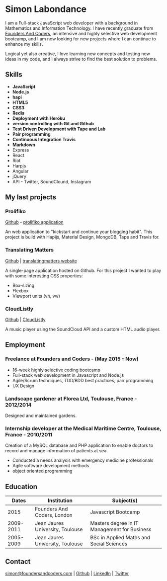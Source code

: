# Simon Labondance

I am a Full-stack JavaScript web developer with a background in Mathematics and Information Technology. I have recently graduate from [Founders And Coders](http://www.foundersandcoders.com/), an intensive and highly selective web development bootcamp, and I am now looking for new projects where I can continue to enhance my skills.

Logical yet also creative, I love learning new concepts and testing new ideas in my code, and I always strive to find the best solution to problems.

## Skills

- **JavaScript**
- **Node.js**
- **hapi**
- **HTML5**
- **CSS3**
- **Redis**
- **Deployment with Heroku**
- **version controlling with Git and Github**
- **Test Driven Development with Tape and Lab**
- **Pair programming**
- **Continuous Integration Travis**
- **Markdown**
- Express
- React
- Riot
- Harpjs
- Angular
- jQuery
- API - Twitter, SoundClound, Instagram

## My last projects

### Prolifiko

[Github](https://github.com/Prolifiko/prolifiko) - [prolifiko application](http://www.prolifiko.com/)

An web application to "kickstart and continue your blogging habit". This project is build with Hapijs, Material Design, MongoDB, Tape and Travis for.

### Translating Matters

[Github](https://github.com/translatingmatters/translatingmatters.github.io) |
[translatingmatters website](http://www.translatingmatters.co.uk)

A single-page application hosted on Github. For this project I wanted to play with some interesting CSS properties:

- Box-sizing
- Flexbox
- Viewport units (vh, vw)

### CloudListly

[Github](https://github.com/CodersInDev/CloudListly) |
[CloudListly](http://codersindev.github.io/CloudListly)

A music player using the SoundCloud API and a custom HTML audio player.

## Employment

### Freelance at Founders and Coders - (May 2015 - Now)

- 16-week highly selective coding bootcamp
- Full-stack web development in Javascript and Node.js
- Agile/Scrum techniques, TDD/BDD best practices, pair programming
- UX Design

### Landscape gardener at Florea Ltd, Toulouse, France  - 2012/2014

Designed and maintained gardens.

### Internship developer at the Medical Maritime Centre, Toulouse, France - 2010/2011

Creation of a MySQL database and PHP application to enable doctors to record and manage information of patients at sea.

- Conducted a needs analysis with emergency medicine professionals
- Agile software development methods
- object oriented programming

## Education


|      Dates      |       Institution       |              Subject(s)              |
| --------------- |-------------------------|--------------------------------------|
|  2015 | Founders And Coders, London | Javascript Bootcamp |
|  2009-2011 | Jean Jaures University, Toulouse | Masters degree in IT Management for Business |
|  2005-2009 | Jean Jaures University, Toulouse | BSc in Applied Maths and Social Sciences |

## Contact

simon@foundersandcoders.com | [Github](https://github.com/SimonLab) | [LinkedIn](https://uk.linkedin.com/pub/simon-labondance/80/21/788) | [Twitter](https://twitter.com/Simon_LBD)
